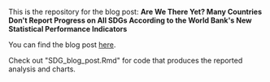 This is the repository for the blog post: **Are We There Yet? Many Countries Don't Report Progress on All SDGs According to the World Bank's New Statistical Performance Indicators**

You can find the blog post [here](https://blogs.worldbank.org/opendata/are-we-there-yet-many-countries-dont-report-progress-all-sdgs-according-world-banks-new?auHash=30bbZZUc7e9esQEmk1xbXjRPPzh7o53VyCuPYqOWGSI).

Check out "SDG_blog_post.Rmd" for code that produces the reported analysis and charts.
